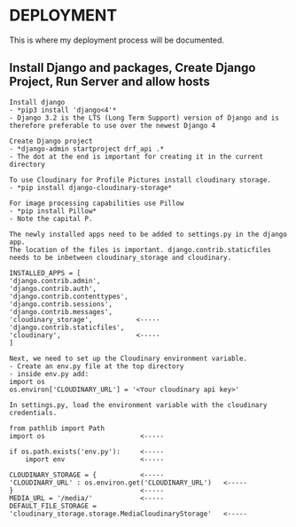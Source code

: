 # DEPLOYMENT

This is where my deployment process will be documented.

## Install Django and packages, Create Django Project, Run Server and allow hosts

    Install django
    - *pip3 install 'django<4'*
    - Django 3.2 is the LTS (Long Term Support) version of Django and is therefore preferable to use over the newest Django 4

    Create Django project
    - *django-admin startproject drf_api .*
    - The dot at the end is important for creating it in the current directory

    To use Cloudinary for Profile Pictures install cloudinary storage.
    - *pip install django-cloudinary-storage*

    For image processing capabilities use Pillow
    - *pip install Pillow*
    - Note the capital P.

    The newly installed apps need to be added to settings.py in the django app.
    The location of the files is important. django.contrib.staticfiles needs to be inbetween cloudinary_storage and cloudinary.

    INSTALLED_APPS = [
    'django.contrib.admin',
    'django.contrib.auth',
    'django.contrib.contenttypes',
    'django.contrib.sessions',
    'django.contrib.messages',
    'cloudinary_storage',           <-----
    'django.contrib.staticfiles',
    'cloudinary',                   <-----
    ]

    Next, we need to set up the Cloudinary environment variable.
    - Create an env.py file at the top directory
    - inside env.py add:
    import os
    os.environ['CLOUDINARY_URL'] = '<Your cloudinary api key>'

    In settings.py, load the environment variable with the cloudinary credentials.

    from pathlib import Path
    import os                        <-----

    if os.path.exists('env.py'):     <-----
        import env                   <-----
    
    CLOUDINARY_STORAGE = {           <-----
    'CLOUDINARY_URL' : os.environ.get('CLOUDINARY_URL')   <-----
    }                                <-----
    MEDIA_URL = '/media/'            <-----
    DEFAULT_FILE_STORAGE = 'cloudinary_storage.storage.MediaCloudinaryStorage'   <-----
 